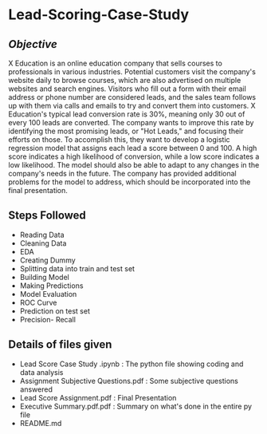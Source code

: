 # Lead-Scoring-Case-Study
## _Objective_

X Education is an online education company that sells courses to professionals in various industries. Potential customers visit the company's website daily to browse courses, which are also advertised on multiple websites and search engines. Visitors who fill out a form with their email address or phone number are considered leads, and the sales team follows up with them via calls and emails to try and convert them into customers. X Education's typical lead conversion rate is 30%, meaning only 30 out of every 100 leads are converted. The company wants to improve this rate by identifying the most promising leads, or "Hot Leads," and focusing their efforts on those. To accomplish this, they want to develop a logistic regression model that assigns each lead a score between 0 and 100. A high score indicates a high likelihood of conversion, while a low score indicates a low likelihood. The model should also be able to adapt to any changes in the company's needs in the future. The company has provided additional problems for the model to address, which should be incorporated into the final presentation.

## Steps Followed

- Reading Data
- Cleaning Data
- EDA
- Creating Dummy
- Splitting data into train and test set
- Building Model
- Making Predictions
- Model Evaluation
- ROC Curve
- Prediction on test set
- Precision- Recall

## Details of files given

- Lead Score Case Study .ipynb : The python file showing coding and data analysis
- Assignment Subjective Questions.pdf : Some subjective questions answered
- Lead Score Assignment.pdf : Final Presentation
- Executive Summary.pdf.pdf : Summary on what's done in the entire py file
- README.md
